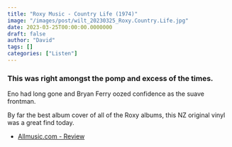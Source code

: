 ```yaml
---
title: "Roxy Music - Country Life (1974)"
image: "/images/post/wilt_20230325_Roxy.Country.Life.jpg"
date: 2023-03-25T00:00:00.0000000
draft: false
author: "David"
tags: []
categories: ["Listen"]
---
```

### This was right amongst the pomp and excess of the times. 

 Eno had long gone and Bryan Ferry oozed confidence as the suave frontman.

 By far the best album cover of all of the Roxy albums, this NZ original vinyl was a great find today.

-  [Allmusic.com - Review](https://www.allmusic.com/album/country-life-mw0000654248)